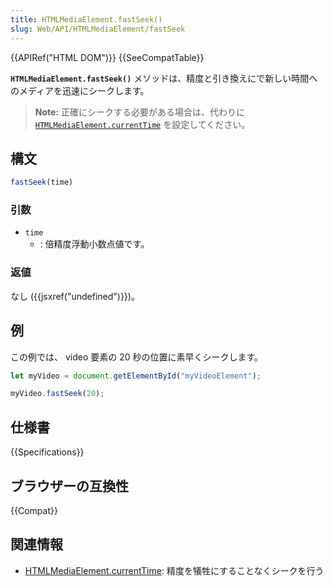 ```yaml
---
title: HTMLMediaElement.fastSeek()
slug: Web/API/HTMLMediaElement/fastSeek
---
```

{{APIRef("HTML DOM")}} {{SeeCompatTable}}

**`HTMLMediaElement.fastSeek()`** メソッドは、精度と引き換えにで新しい時間へのメディアを迅速にシークします。

> **Note:** 正確にシークする必要がある場合は、代わりに [`HTMLMediaElement.currentTime`](/ja/docs/Web/API/HTMLMediaElement/currentTime) を設定してください。

## 構文

```js
fastSeek(time)
```

### 引数

- `time`
  - : 倍精度浮動小数点値です。

### 返値

なし ({{jsxref("undefined")}})。

## 例

この例では、 video 要素の 20 秒の位置に素早くシークします。

```js
let myVideo = document.getElementById("myVideoElement");

myVideo.fastSeek(20);
```

## 仕様書

{{Specifications}}

## ブラウザーの互換性

{{Compat}}

## 関連情報

- [HTMLMediaElement.currentTime](/ja/docs/Web/API/HTMLMediaElement/currentTime):
 精度を犠牲にすることなくシークを行う
